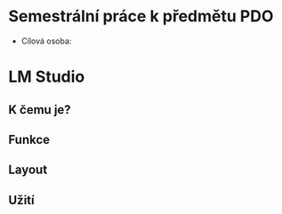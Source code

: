 # Semestrální práce k předmětu PDO

- Cílová osoba: 

# LM Studio

## K čemu je?

## Funkce

## Layout

## Užití